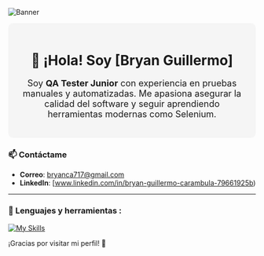 ![Banner](https://ruta-a-tu-banner.com/banner.png)

<div style="background-color: #f5f5f5; padding: 20px; border-radius: 10px; text-align: center;">
  <h1>👋 ¡Hola! Soy [Bryan Guillermo]</h1>
  <p style="font-size: 18px;">
    Soy <strong>QA Tester Junior</strong> con experiencia en pruebas manuales y automatizadas. Me apasiona asegurar la calidad del software y seguir aprendiendo herramientas modernas como Selenium.
  </p>
</div>

### 📫 Contáctame
- **Correo**: [bryanca717@gmail.com](mailto:bryanca717@gmail.com)
- **LinkedIn**: [www.linkedin.com/in/bryan-guillermo-carambula-79661925b)

---
### 🚀 Lenguajes y herramientas :
<div id="header" align="left">
  
   [![My Skills](https://skillicons.dev/icons?i=py,postman,java,postgres,github,unreal,angular,nodejs,js,html,css)](https://skillicons.dev)

</div>
¡Gracias por visitar mi perfil! 🚀
